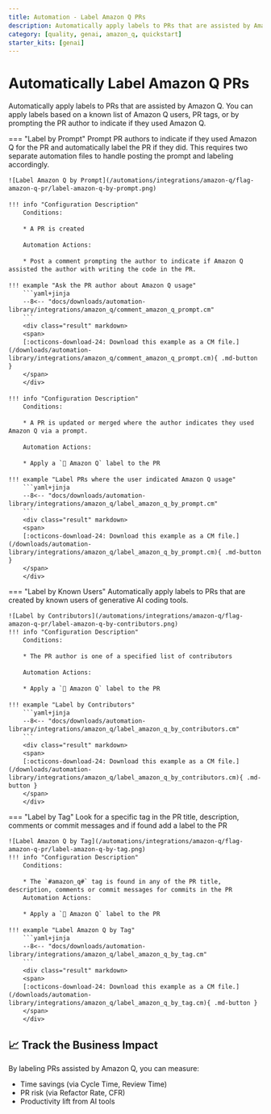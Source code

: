 ```yaml
---
title: Automation - Label Amazon Q PRs
description: Automatically apply labels to PRs that are assisted by Amazon Q
category: [quality, genai, amazon_q, quickstart]
starter_kits: [genai]
---
```

# Automatically Label Amazon Q PRs
<!-- --8<-- [start:example]-->
Automatically apply labels to PRs that are assisted by Amazon Q. You can apply labels based on a known list of Amazon Q users, PR tags, or by prompting the PR author to indicate if they used Amazon Q.

=== "Label by Prompt"
    Prompt PR authors to indicate if they used Amazon Q for the PR and automatically label the PR if they did. This requires two separate automation files to handle posting the prompt and labeling accordingly.

    ![Label Amazon Q by Prompt](/automations/integrations/amazon-q/flag-amazon-q-pr/label-amazon-q-by-prompt.png)

    !!! info "Configuration Description"
        Conditions:

        * A PR is created

        Automation Actions:

        * Post a comment prompting the author to indicate if Amazon Q assisted the author with writing the code in the PR.

    !!! example "Ask the PR author about Amazon Q usage"
        ```yaml+jinja
        --8<-- "docs/downloads/automation-library/integrations/amazon_q/comment_amazon_q_prompt.cm"
        ```
        <div class="result" markdown>
        <span>
        [:octicons-download-24: Download this example as a CM file.](/downloads/automation-library/integrations/amazon_q/comment_amazon_q_prompt.cm){ .md-button }
        </span>
        </div>

    !!! info "Configuration Description"
        Conditions:

        * A PR is updated or merged where the author indicates they used Amazon Q via a prompt.

        Automation Actions:

        * Apply a `🤖 Amazon Q` label to the PR

    !!! example "Label PRs where the user indicated Amazon Q usage"
        ```yaml+jinja
        --8<-- "docs/downloads/automation-library/integrations/amazon_q/label_amazon_q_by_prompt.cm"
        ```
        <div class="result" markdown>
        <span>
        [:octicons-download-24: Download this example as a CM file.](/downloads/automation-library/integrations/amazon_q/label_amazon_q_by_prompt.cm){ .md-button }
        </span>
        </div>
=== "Label by Known Users"
    Automatically apply labels to PRs that are created by known users of generative AI coding tools.

    ![Label by Contributors](/automations/integrations/amazon-q/flag-amazon-q-pr/label-amazon-q-by-contributors.png)
    !!! info "Configuration Description"
        Conditions:

        * The PR author is one of a specified list of contributors

        Automation Actions:

        * Apply a `🤖 Amazon Q` label to the PR

    !!! example "Label by Contributors"
        ```yaml+jinja
        --8<-- "docs/downloads/automation-library/integrations/amazon_q/label_amazon_q_by_contributors.cm"
        ```
        <div class="result" markdown>
        <span>
        [:octicons-download-24: Download this example as a CM file.](/downloads/automation-library/integrations/amazon_q/label_amazon_q_by_contributors.cm){ .md-button }
        </span>
        </div>
=== "Label by Tag"
    Look for a specific tag in the PR title, description, comments or commit messages and if found add a label to the PR

    ![Label Amazon Q by Tag](/automations/integrations/amazon-q/flag-amazon-q-pr/label-amazon-q-by-tag.png)
    !!! info "Configuration Description"
        Conditions:

        * The `#amazon_q#` tag is found in any of the PR title, description, comments or commit messages for commits in the PR
        Automation Actions:

        * Apply a `🤖 Amazon Q` label to the PR

    !!! example "Label Amazon Q by Tag"
        ```yaml+jinja
        --8<-- "docs/downloads/automation-library/integrations/amazon_q/label_amazon_q_by_tag.cm"
        ```
        <div class="result" markdown>
        <span>
        [:octicons-download-24: Download this example as a CM file.](/downloads/automation-library/integrations/amazon_q/label_amazon_q_by_tag.cm){ .md-button }
        </span>
        </div>

## 📈 Track the Business Impact

By labeling PRs assisted by Amazon Q, you can measure:

- Time savings (via Cycle Time, Review Time)
- PR risk (via Refactor Rate, CFR)
- Productivity lift from AI tools

<!-- --8<-- [end:example]-->
